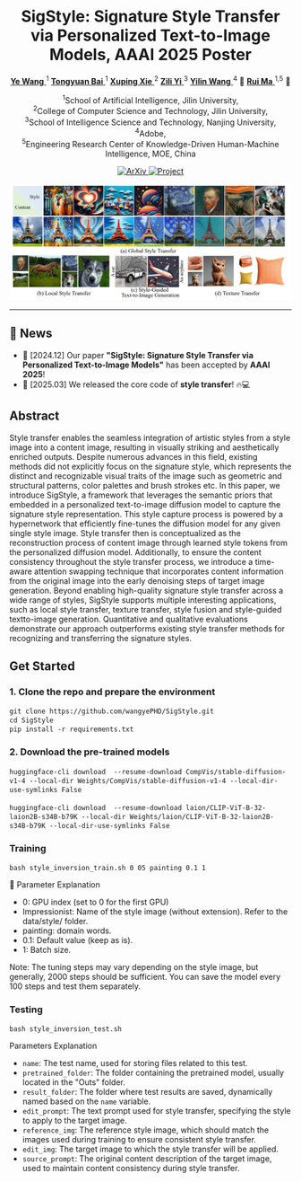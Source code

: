 # <center>SigStyle: Signature Style Transfer via Personalized Text-to-Image Models, AAAI 2025 Poster </center>

<p align="center">
  <a href="https://wangyephd.github.io/"> <b>Ye Wang</b> </a><sup>1</sup> 
  <a href="#"> <b>Tongyuan Bai</b> </a><sup>1</sup>
  <a href="#"> <b>Xuping Xie</b> </a><sup>2</sup> 
  <a href="https://is.nju.edu.cn/yzl_en/main.htm"> <b>Zili Yi</b> </a><sup>3</sup> 
  <a href="https://yilinwang.org/"> <b>Yilin Wang</b> </a><sup>4</sup> 📩
<a href="https://ruim-jlu.github.io/#about"> <b>Rui Ma</b> </a><sup>1,5</sup> 📩
</p>

<p align="center">
  <sup>1</sup>School of Artificial Intelligence, Jilin University, <br>
  <sup>2</sup>College of Computer Science and Technology, Jilin University,<br> 
  <sup>3</sup>School of Intelligence Science and Technology, Nanjing University,<br>   
  <sup>4</sup>Adobe,<br>
  <sup>5</sup>Engineering Research Center of Knowledge-Driven Human-Machine Intelligence, MOE, China



<p align="center">
  <a href="https://arxiv.org/abs/2502.13997">
    <img src="https://img.shields.io/badge/ArXiv-2502.13997-red" alt="ArXiv">
  </a>
  <a href="https://wangyephd.github.io/projects/sigstyle.html">
    <img src="https://img.shields.io/badge/Project-blue" alt="Project">
  </a>
</p>

<p align="center">
  <img src="assets/teaser.png" alt="示例图片">
</p>

---

## 🚀 News

- 🎉 [2024.12] Our paper **"SigStyle: Signature Style Transfer via Personalized Text-to-Image Models"** has been accepted by **AAAI 2025**!  
- 📢 [2025.03] We released the core code of **style transfer**! 🔥💻  


## Abstract
Style transfer enables the seamless integration of artistic styles from a style image into a content image, resulting in visually striking and aesthetically enriched outputs. Despite numerous advances in this field, existing methods did not explicitly focus on the signature style, which represents the distinct and recognizable visual traits of the image such as geometric and structural patterns, color palettes and brush strokes etc. In this paper, we introduce SigStyle, a framework that leverages the semantic priors that embedded in a personalized text-to-image diffusion model to capture the signature style representation. This style capture process is powered by a hypernetwork that efficiently fine-tunes the diffusion model for any given single style image. Style transfer then is conceptualized as the reconstruction process of content image through learned style tokens from the personalized diffusion model. Additionally, to ensure the content consistency throughout the style transfer process, we introduce a time-aware attention swapping technique that incorporates content information from the original image into the early denoising steps of target image generation. Beyond enabling high-quality signature style transfer across a wide range of styles, SigStyle supports multiple interesting applications, such as local style transfer, texture transfer, style fusion and style-guided textto-image generation. Quantitative and qualitative evaluations demonstrate our approach outperforms existing style transfer methods for recognizing and transferring the signature styles.

## Get Started

### 1. Clone the repo and prepare the environment
  
```
git clone https://github.com/wangyePHD/SigStyle.git
cd SigStyle
pip install -r requirements.txt
```


### 2. Download the pre-trained models

```
huggingface-cli download  --resume-download CompVis/stable-diffusion-v1-4 --local-dir Weights/CompVis/stable-diffusion-v1-4 --local-dir-use-symlinks False

huggingface-cli download  --resume-download laion/CLIP-ViT-B-32-laion2B-s34B-b79K --local-dir Weights/laion/CLIP-ViT-B-32-laion2B-s34B-b79K --local-dir-use-symlinks False

```

### Training

```
bash style_inversion_train.sh 0 05 painting 0.1 1 
```

📌 Parameter Explanation
- 0: GPU index (set to 0 for the first GPU)
- Impressionist: Name of the style image (without extension). Refer to the data/style/ folder.
- painting: domain words.
- 0.1: Default value (keep as is).
- 1: Batch size.


Note: The tuning steps may vary depending on the style image, but generally, 2000 steps should be sufficient. You can save the model every 100 steps and test them separately.

### Testing

```
bash style_inversion_test.sh 
```

Parameters Explanation
- `name`: The test name, used for storing files related to this test.
- `pretrained_folder`: The folder containing the pretrained model, usually located in the "Outs" folder.
- `result_folder`: The folder where test results are saved, dynamically named based on the `name` variable.
- `edit_prompt`: The text prompt used for style transfer, specifying the style to apply to the target image.
- `reference_img`: The reference style image, which should match the images used during training to ensure consistent style transfer.
- `edit_img`: The target image to which the style transfer will be applied.
- `source_prompt`: The original content description of the target image, used to maintain content consistency during style transfer.
